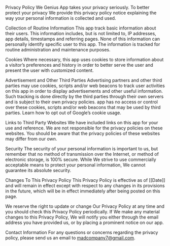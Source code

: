 Privacy Policy
We Genius App takes your privacy seriously. To better protect your privacy We provide this privacy policy notice explaining the way your personal information is collected and used.

Collection of Routine Information
This app track basic information about their users. This information includes, but is not limited to, IP addresses, app details, timestamps and referring pages. None of this information can personally identify specific user to this app. The information is tracked for routine administration and maintenance purposes.

Cookies
Where necessary, this app uses cookies to store information about a visitor’s preferences and history in order to better serve the user and present the user with customized content.

Advertisement and Other Third Parties
Advertising partners and other third parties may use cookies, scripts and/or web beacons to track user activities on this app in order to display advertisements and other useful information. Such tracking is done directly by the third parties through their own servers and is subject to their own privacy policies. app has no access or control over these cookies, scripts and/or web beacons that may be used by third parties. Learn how to opt out of Google’s cookie usage.

Links to Third Party Websites
We have included links on this app for your use and reference. We are not responsible for the privacy policies on these websites. You should be aware that the privacy policies of these websites may differ from our own.

Security
The security of your personal information is important to us, but remember that no method of transmission over the Internet, or method of electronic storage, is 100% secure. While We strive to use commercially acceptable means to protect your personal information, We cannot guarantee its absolute security.

Changes To This Privacy Policy
This Privacy Policy is effective as of [[Date]] and will remain in effect except with respect to any changes in its provisions in the future, which will be in effect immediately after being posted on this page.

We reserve the right to update or change Our Privacy Policy at any time and you should check this Privacy Policy periodically. If We make any material changes to this Privacy Policy, We will notify you either through the email address you have provided us, or by placing a prominent notice on our app.

Contact Information
For any questions or concerns regarding the privacy policy, please send us an email to madcompany7@gmail.com.
